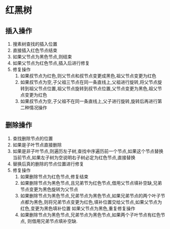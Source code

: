 # 红黑树

## 插入操作

1. 搜素树查找的插入位置  
2. 直接插入红色节点结束  
3. 如果父节点为黑色节点,则结束  
4. 如果父节点为红色节点,插入后进行修复  
5. 修复操作
   1. 如果叔节点为红色,则父节点和叔节点变更成黑色,祖父节点变更为红色
   2. 如果叔节点为空,子父祖三节点在同一条直线上,父祖进行旋转,将父节点旋转到祖父节点位置,祖父节点旋转到叔节点位置,父节点变更为黑色,祖父节点变更为红色
   3. 如果叔节点为空,子父祖不在同一条直线上,父子进行旋转,旋转后再进行第二种情况操作


## 删除操作

1. 查找删除节点的位置
2. 如果是子叶节点直接删除 
3. 如果是非子叶节点,则遍历左子树,查找中序遍历前一个节点,如果这个节点替换当前节点,如果左子树为空说明右子树必定为红色节点,直接替换
4. 替换后真的删除的节点位置进行修复
5. 修复操作
   1. 如果删除节点为红色节点,修复结束
   2. 如果删除节点为黑色节点,且兄弟节为红色节点,借用父节点填补空缺,兄弟节点变更为黑色旋转为父节点
   3. 如果删除节点为黑色节点,兄弟节点为黑色节点,如果兄弟节点的两个叶子节点都为黑色,则将兄弟节点变更为红色,填补位置交给父节点,如果父节点为红色,变更为黑色填补位置
如果父节点为黑色,重复修复操作   
   4. 如果删除节点为黑色节点,兄弟节点为黑色节点,如果两个子叶节点有红色节点, 则借用兄弟节点填补空缺.
